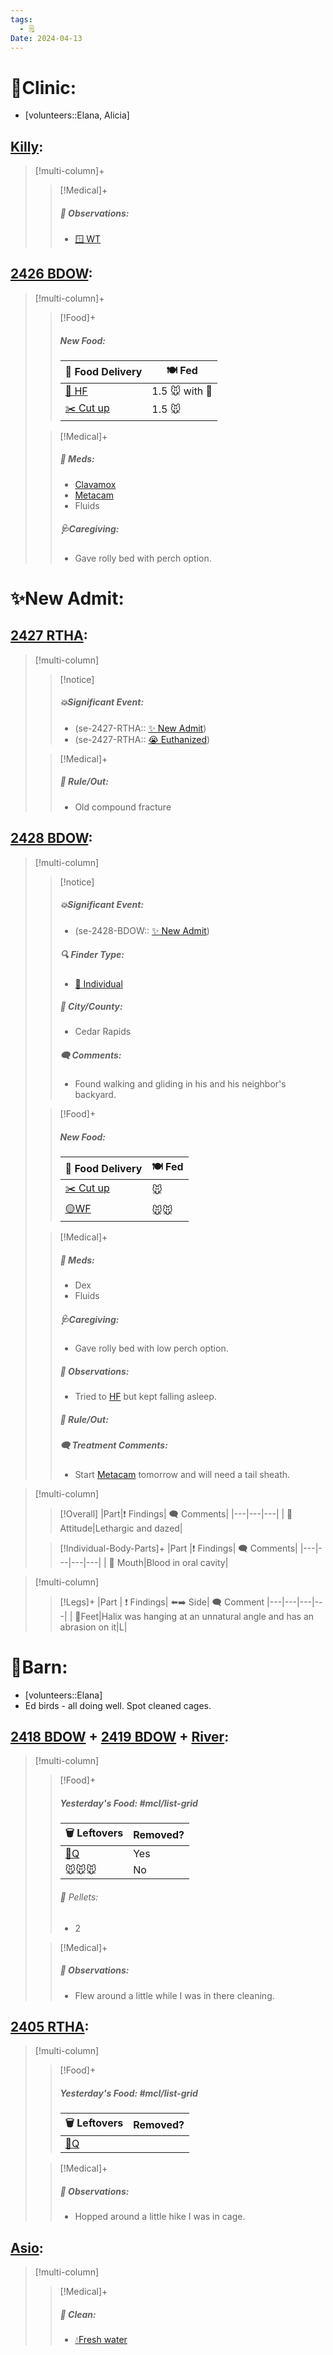 ```yaml
---
tags:
  - 🗒️
Date: 2024-04-13
---
```


# 🏥Clinic:
- [volunteers::Elana, Alicia]

## [Killy](../RARE%20Birds/Ed%20Birds/Killy.md):
> [!multi-column]+
>
>> [!Medical]+
>> ##### 🔭 Observations:
>> - [🪟 WT](../Admin/Codes/Window%20time.md)

## [2426 BDOW](../RARE%20Birds/2426%20BDOW.md):
> [!multi-column]+
>
>> [!Food]+
>> ##### New Food:
>> |🚚 Food Delivery| 🍽️ Fed|
>> |---|---|
>>|[🫱 HF](../Admin/Codes/Handfed.md)|1.5 🐭 with 💊|
>>|[✂️ Cut up](../Admin/Codes/Cut%20up.md)|1.5 🐭|
>
>> [!Medical]+
>> ##### 💊 Meds:
>> - [Clavamox](../Admin/Codes/Medication/Clavamox.md)
>> - [Metacam](../Admin/Codes/Medication/Metacam.md)
>> - Fluids
>>
>> ##### 🩺Caregiving:
>> - Gave rolly bed with perch option.
>>

# ✨New Admit:

## [2427 RTHA](../RARE%20Birds/2427%20RTHA.md):
> [!multi-column]
>
>> [!notice]
>> ##### 💥Significant Event:
>> - (se-2427-RTHA:: [✨ New Admit](../Admin/Codes/New%20Admit.md))
>> - (se-2427-RTHA:: [😭 Euthanized](../Admin/Codes/Euthanized.md))
>>
>
>> [!Medical]+
>>##### 🥼 Rule/Out:
>>- Old compound fracture
>>

## [2428 BDOW](../RARE%20Birds/2428%20BDOW.md):
> [!multi-column]
>
>> [!notice]
>> ##### 💥Significant Event:
>> - (se-2428-BDOW:: [✨ New Admit](../Admin/Codes/New%20Admit.md))
>>
>> ##### 🔍 Finder Type:
>> - [🧑 Individual](../Admin/Codes/Individual.md)
>>
>> ##### 🌆 City/County:
>> - Cedar Rapids
>>
>>##### 🗨️ Comments:
>>- Found walking and gliding in his and his neighbor's backyard.
>
>> [!Food]+
>> ##### New Food:
>> |🚚 Food Delivery| 🍽️ Fed|
>> |---|---|
>>|[✂️ Cut up](../Admin/Codes/Cut%20up.md)|🐭|
>>|[🟡WF](../Admin/Codes/Whole%20food.md)|🐭🐭
>
>> [!Medical]+
>> ##### 💊 Meds:
>> - Dex
>> - Fluids
>>
>> ##### 🩺Caregiving:
>> - Gave rolly bed with low perch option.
>>
>> ##### 🔭 Observations:
>> - Tried to [HF](../Admin/Codes/Handfed.md) but kept falling asleep.
>>
>>##### 🥼 Rule/Out:
>>
>> ##### 🗨️ Treatment Comments:
>> - Start [Metacam](../Admin/Codes/Medication/Metacam.md) tomorrow and will need a tail sheath.
>

> [!multi-column]
>
>> [!Overall]
>>|Part|❗ Findings| 🗨️ Comments|
>>|---|---|---|
>>| 💃Attitude|Lethargic and dazed|
>
>> [!Individual-Body-Parts]+
>>|Part |❗ Findings| 🗨️ Comments|
>>|---|---|---|---|
>>| 👄 Mouth|Blood in oral cavity|

> [!multi-column]
>
>> [!Legs]+
>>|Part | ❗ Findings| ⬅️➡️ Side| 🗨️ Comment
>>|---|---|---|---|
>>| 🐾Feet|Halix was hanging at an unnatural angle and has an abrasion on it|L|

# 🏡Barn:
- [volunteers::Elana]
- Ed birds - all doing well. Spot cleaned cages.

## [2418 BDOW](../RARE%20Birds/2418%20BDOW.md) + [2419 BDOW](../RARE%20Birds/2419%20BDOW.md) + [River](../RARE%20Birds/Ed%20Birds/River.md):
> [!multi-column]
>
>> [!Food]+
>> ##### Yesterday's Food: #mcl/list-grid
>> |🗑️ Leftovers| Removed?
>> |---|---|
>>|[🐥Q](../Admin/Codes/Food/Quail.md)|Yes|
>>|🐭🐭🐭|No
>>
>>###### 💩 Pellets:
>>- 2
>
>> [!Medical]+
>> ##### 🔭 Observations:
>> - Flew around a little while I was in there cleaning.

## [2405 RTHA](../RARE%20Birds/2405%20RTHA.md):
> [!multi-column]
>
>> [!Food]+
>> ##### Yesterday's Food: #mcl/list-grid
>> |🗑️ Leftovers| Removed?
>> |---|---|
>>|[🐥Q](../Admin/Codes/Food/Quail.md)|
>>
>
>> [!Medical]+
>> ##### 🔭 Observations:
>> - Hopped around a little hike I was in cage.

## [Asio](../RARE%20Birds/Ed%20Birds/Asio.md):
> [!multi-column]
>
>> [!Medical]+
>>##### 🫧 Clean:
>>- [💧Fresh water](../Admin/Codes/Fresh%20water.md)

